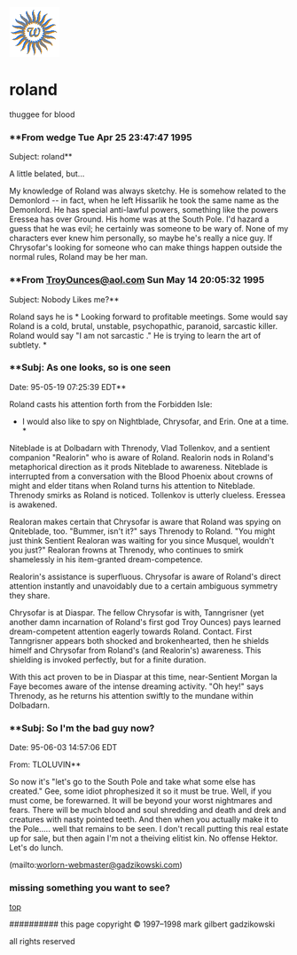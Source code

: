 ![wsun](assets/wsun.gif)

# roland



thuggee for blood

### **From wedge Tue Apr 25 23:47:47 1995

 Subject: roland**

 
 A little belated, but... 


 My knowledge of Roland was always sketchy. He is somehow related to the Demonlord -- in fact, when he left Hissarlik he took the same name as the Demonlord. He has special anti-lawful powers, something like the powers Eressea has over Ground. His home was at the South Pole. I'd hazard a guess that he was evil; he certainly was someone to be wary of. None of my characters ever knew him personally, so maybe he's really a nice guy. If Chrysofar's looking for someone who can make things happen outside the normal rules, Roland may be her man. 


 
### **From TroyOunces@aol.com Sun May 14 20:05:32 1995

 Subject: Nobody Likes me?**

 


 Roland says he is * Looking forward to profitable meetings. Some would say Roland is a cold, brutal, unstable, psychopathic, paranoid, sarcastic killer. Roland would say "I am not sarcastic ." He is trying to learn the art of subtlety. * 


 
### **Subj: As one looks, so is one seen

 Date: 95-05-19 07:25:39 EDT**

 


 Roland casts his attention forth from the Forbidden Isle: 


 * I would also like to spy on Nightblade, Chrysofar, and Erin. One at a time. * 


 Niteblade is at Dolbadarn with Threnody, Vlad Tollenkov, and a sentient companion "Realorin" who is aware of Roland. Realorin nods in Roland's metaphorical direction as it prods Niteblade to awareness. Niteblade is interrupted from a conversation with the Blood Phoenix about crowns of might and elder titans when Roland turns his attention to Niteblade. Threnody smirks as Roland is noticed. Tollenkov is utterly clueless. Eressea is awakened. 


 Realoran makes certain that Chrysofar is aware that Roland was spying on Qniteblade, too. "Bummer, isn't it?" says Threnody to Roland. "You might just think Sentient Realoran was waiting for you since Musquel, wouldn't you just?" Realoran frowns at Threnody, who continues to smirk shamelessly in his item-granted dream-competence. 


 Realorin's assistance is superfluous. Chrysofar is aware of Roland's direct attention instantly and unavoidably due to a certain ambiguous symmetry they share. 


 Chrysofar is at Diaspar. The fellow Chrysofar is with, Tanngrisner (yet another damn incarnation of Roland's first god Troy Ounces) pays learned dream-competent attention eagerly towards Roland. Contact. First Tanngrisner appears both shocked and brokenhearted, then he shields himelf and Chrysofar from Roland's (and Realorin's) awareness. This shielding is invoked perfectly, but for a finite duration. 


 With this act proven to be in Diaspar at this time, near-Sentient Morgan la Faye becomes aware of the intense dreaming activity. "Oh hey!" says Threnody, as he returns his attention swiftly to the mundane within Dolbadarn. 


 
### **Subj: So I'm the bad guy now?

 Date: 95-06-03 14:57:06 EDT

 From: TLOLUVIN**

 


 So now it's "let's go to the South Pole and take what some else has created." Gee, some idiot phrophesized it so it must be true. Well, if you must come, be forewarned. It will be beyond your worst nightmares and fears. There will be much blood and soul shredding and death and drek and creatures with nasty pointed teeth. And then when you actually make it to the Pole..... well that remains to be seen. I don't recall putting this real estate up for sale, but then again I'm not a theiving elitist kin. No offense Hektor. Let's do lunch. 



 (mailto:worlorn-webmaster@gadzikowski.com) 


### missing something you want to see?



 [top](#top) 


########## this page copyright © 1997–1998 mark gilbert gadzikowski

all rights reserved